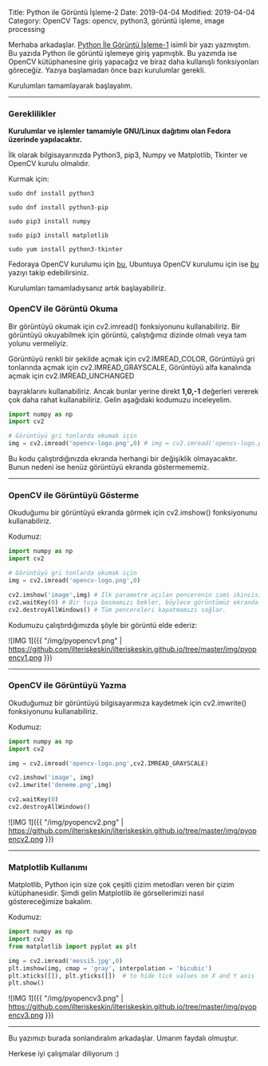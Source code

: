Title: Python ile Görüntü İşleme-2
Date: 2019-04-04
Modified: 2019-04-04
Category: OpenCV
Tags: opencv, python3, görüntü işleme, image processing

Merhaba arkadaşlar. [Python İle Görüntü İşleme-1](/2019-03-10-python-goruntu-isleme1) isimli bir yazı yazmıştım. Bu yazıda Python ile görüntü işlemeye giriş yapmıştık. Bu yazımda ise OpenCV kütüphanesine giriş yapacağız ve biraz daha kullanışlı fonksiyonları göreceğiz. Yazıya başlamadan önce bazı kurulumlar gerekli.

Kurulumları tamamlayarak başlayalım.

---------------------------------------

### Gereklilikler

**Kurulumlar ve işlemler tamamiyle GNU/Linux dağıtımı olan Fedora üzerinde yapılacaktır.**

İlk olarak bilgisayarınızda Python3, pip3, Numpy ve Matplotlib, Tkinter ve OpenCV kurulu olmalıdır.

Kurmak için:

```
sudo dnf install python3

sudo dnf install python3-pip

sudo pip3 install numpy

sudo pip3 install matplotlib

sudo yum install python3-tkinter
```

Fedoraya OpenCV kurulumu için [bu](/2019-04-01-fedora-opencv-kurulum), Ubuntuya OpenCV kurulumu için ise [bu](/2018-12-20-opencvkurulum) yazıyı takip edebilirsiniz.

Kurulumları tamamladıysanız artık başlayabiliriz.

### OpenCV ile Görüntü Okuma

Bir görüntüyü okumak için cv2.imread() fonksiyonunu kullanabiliriz. Bir görüntüyü okuyabilmek için görüntü, çalıştığımız dizinde olmalı veya tam yolunu vermeliyiz.

Görüntüyü renkli bir şekilde açmak için cv2.IMREAD_COLOR,
Görüntüyü gri tonlarında açmak için cv2.IMREAD_GRAYSCALE,
Görüntüyü alfa kanalında açmak için cv2.IMREAD_UNCHANGED

bayraklarını kullanabiliriz. Ancak bunlar yerine direkt **1,0,-1** değerleri vererek çok daha rahat kullanabiliriz. Gelin aşağıdaki kodumuzu inceleyelim.

```Python
import numpy as np
import cv2

# Görüntüyü gri tonlarda okumak için
img = cv2.imread('opencv-logo.png',0) # img = cv2.imread('opencv-logo.png',cv2.IMREAD_GRAYSCALE) ile aynı işi yapar.
```

Bu kodu çalıştırdığınızda ekranda herhangi bir değişiklik olmayacaktır. Bunun nedeni ise henüz görüntüyü ekranda göstermememiz.

---------------------------------------

### OpenCV ile Görüntüyü Gösterme

Okuduğumu bir görüntüyü ekranda görmek için cv2.imshow() fonksiyonunu kullanabiliriz.

Kodumuz:

```Python
import numpy as np
import cv2

# Görüntüyü gri tonlarda okumak için
img = cv2.imread('opencv-logo.png',0)

cv2.imshow('image',img) # İlk parametre açılan pencerenin ismi ikincisi ise okunan görüntümüzdür.
cv2.waitKey(0) # Bir tuşa basmamızı bekler, böylece görüntümüz ekranda açık kalır.
cv2.destroyAllWindows() # Tüm pencereleri kapatmamızı sağlar.
```

Kodumuzu çalıştırdığımızda şöyle bir görüntü elde ederiz:

![IMG 1]({{ "/img/pyopencv1.png" | https://github.com/ilteriskeskin/ilteriskeskin.github.io/tree/master/img/pyopencv1.png }})

---------------------------------------

### OpenCV ile Görüntüyü Yazma

Okuduğumuz bir görüntüyü bilgisayarımıza kaydetmek için cv2.imwrite() fonksiyonunu kullanabiliriz.

Kodumuz:

```Python
import numpy as np
import cv2

img = cv2.imread('opencv-logo.png',cv2.IMREAD_GRAYSCALE)

cv2.imshow('image', img)
cv2.imwrite('deneme.png',img)

cv2.waitKey(0)
cv2.destroyAllWindows()
```

![IMG 1]({{ "/img/pyopencv2.png" | https://github.com/ilteriskeskin/ilteriskeskin.github.io/tree/master/img/pyopencv2.png }})

---------------------------------------

### Matplotlib Kullanımı

Matplotlib, Python için size çok çeşitli çizim metodları veren bir çizim kütüphanesidir. Şimdi gelin Matplotlib ile görsellerimizi nasıl göstereceğimize bakalım.

Kodumuz:

```Python
import numpy as np
import cv2
from matplotlib import pyplot as plt

img = cv2.imread('messi5.jpg',0)
plt.imshow(img, cmap = 'gray', interpolation = 'bicubic')
plt.xticks([]), plt.yticks([])  # to hide tick values on X and Y axis
plt.show()
```

![IMG 1]({{ "/img/pyopencv3.png" | https://github.com/ilteriskeskin/ilteriskeskin.github.io/tree/master/img/pyopencv3.png }})

---------------------------------------

Bu yazımızı burada sonlandıralım arkadaşlar. Umarım faydalı olmuştur.

Herkese iyi çalışmalar diliyorum :)
